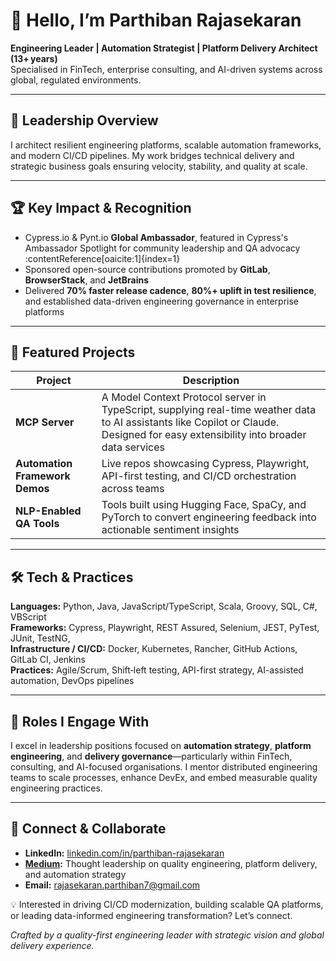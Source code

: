 # 👋 Hello, I’m Parthiban Rajasekaran

**Engineering Leader | Automation Strategist | Platform Delivery Architect (13+ years)**  
Specialised in FinTech, enterprise consulting, and AI-driven systems across global, regulated environments.

---

## 🚀 Leadership Overview

I architect resilient engineering platforms, scalable automation frameworks, and modern CI/CD pipelines. My work bridges technical delivery and strategic business goals ensuring velocity, stability, and quality at scale.

---

## 🏆 Key Impact & Recognition

- Cypress.io & Pynt.io **Global Ambassador**, featured in Cypress's Ambassador Spotlight for community leadership and QA advocacy :contentReference[oaicite:1]{index=1}  
- Sponsored open-source contributions promoted by **GitLab**, **BrowserStack**, and **JetBrains**  
- Delivered **70% faster release cadence**, **80%+ uplift in test resilience**, and established data-driven engineering governance in enterprise platforms

---

## 📂 Featured Projects

| Project | Description |
|--------|-------------|
| **MCP Server** | A Model Context Protocol server in TypeScript, supplying real-time weather data to AI assistants like Copilot or Claude. Designed for easy extensibility into broader data services  |
| **Automation Framework Demos** | Live repos showcasing Cypress, Playwright, API-first testing, and CI/CD orchestration across teams |
| **NLP-Enabled QA Tools** | Tools built using Hugging Face, SpaCy, and PyTorch to convert engineering feedback into actionable sentiment insights |

---

## 🛠 Tech & Practices

**Languages:** Python, Java, JavaScript/TypeScript, Scala, Groovy, SQL, C#, VBScript  
**Frameworks:** Cypress, Playwright, REST Assured, Selenium, JEST, PyTest, JUnit, TestNG,  
**Infrastructure / CI/CD:** Docker, Kubernetes, Rancher, GitHub Actions, GitLab CI, Jenkins  
**Practices:** Agile/Scrum, Shift‑left testing, API-first strategy, AI-assisted automation, DevOps pipelines

---

## 🎯 Roles I Engage With

I excel in leadership positions focused on **automation strategy**, **platform engineering**, and **delivery governance**—particularly within FinTech, consulting, and AI-focused organisations. I mentor distributed engineering teams to scale processes, enhance DevEx, and embed measurable quality engineering practices.

---

## 🤝 Connect & Collaborate

- **LinkedIn:** [linkedin.com/in/parthiban-rajasekaran](https://www.linkedin.com/in/parthiban-rajasekaran/)  
- **[Medium](https://medium.com/@rajasekaran.parthiban7):** Thought leadership on quality engineering, platform delivery, and automation strategy  
- **Email:** rajasekaran.parthiban7@gmail.com

💡 Interested in driving CI/CD modernization, building scalable QA platforms, or leading data-informed engineering transformation? Let’s connect.


*Crafted by a quality-first engineering leader with strategic vision and global delivery experience.*
